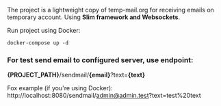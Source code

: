 The project is a lightweight copy of temp-mail.org for receiving emails on temporary account. 
Using **Slim framework and Websockets**.

Run project using Docker:

`docker-compose up -d`

### For test send email to configured server, use endpoint:
**{PROJECT_PATH}**/sendmail/**{email}**?text=**{text}**

Fox example (if you're using Docker):
http://localhost:8080/sendmail/admin@admin.test?text=test%20text
